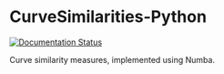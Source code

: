 # CurveSimilarities-Python

[![Documentation Status](https://readthedocs.org/projects/curvesimilarities/badge/?version=latest)](https://curvesimilarities.readthedocs.io/en/latest/?badge=latest)

Curve similarity measures, implemented using Numba.
